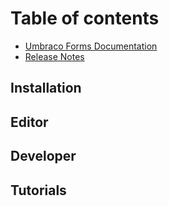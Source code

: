 # Table of contents

* [Umbraco Forms Documentation](README.md)
* [Release Notes](release-notes.md)

## Installation

## Editor

## Developer

## Tutorials


